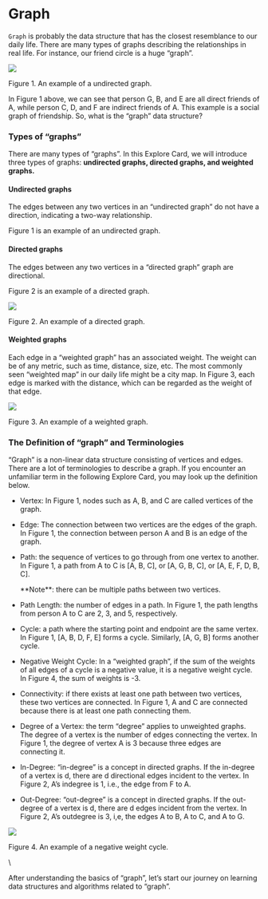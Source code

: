 # Graph

`Graph` is probably the data structure that has the closest resemblance to our daily life. There are many types of graphs describing the relationships in real life. For instance, our friend circle is a huge “graph”.

![](https://assets.leetcode.com/static\_assets/explore/The\_basic\_of\_graph\_1.png)

Figure 1. An example of a undirected graph.

In Figure 1 above, we can see that person G, B, and E are all direct friends of A, while person C, D, and F are indirect friends of A. This example is a social graph of friendship. So, what is the “graph” data structure?

### Types of “graphs”

There are many types of “graphs”. In this Explore Card, we will introduce three types of graphs: **undirected graphs, directed graphs, and weighted graphs.**

#### Undirected graphs

The edges between any two vertices in an “undirected graph” do not have a direction, indicating a two-way relationship.

Figure 1 is an example of an undirected graph.

#### Directed graphs

The edges between any two vertices in a “directed graph” graph are directional.

Figure 2 is an example of a directed graph.

![](https://assets.leetcode.com/static\_assets/explore/The\_basic\_of\_graph\_2.png)

Figure 2. An example of a directed graph.

#### Weighted graphs

Each edge in a “weighted graph” has an associated weight. The weight can be of any metric, such as time, distance, size, etc. The most commonly seen “weighted map” in our daily life might be a city map. In Figure 3, each edge is marked with the distance, which can be regarded as the weight of that edge.

![](https://assets.leetcode.com/static\_assets/explore/The\_basic\_of\_graph\_3.png)

Figure 3. An example of a weighted graph.

### The Definition of “graph” and Terminologies

“Graph” is a non-linear data structure consisting of vertices and edges. There are a lot of terminologies to describe a graph. If you encounter an unfamiliar term in the following Explore Card, you may look up the definition below.

* Vertex: In Figure 1, nodes such as A, B, and C are called vertices of the graph.
* Edge: The connection between two vertices are the edges of the graph. In Figure 1, the connection between person A and B is an edge of the graph.
*   Path: the sequence of vertices to go through from one vertex to another. In Figure 1, a path from A to C is \[A, B, C], or \[A, G, B, C], or \[A, E, F, D, B, C].

    \*\*Note\*\*: there can be multiple paths between two vertices.
* Path Length: the number of edges in a path. In Figure 1, the path lengths from person A to C are 2, 3, and 5, respectively.
* Cycle: a path where the starting point and endpoint are the same vertex. In Figure 1, \[A, B, D, F, E] forms a cycle. Similarly, \[A, G, B] forms another cycle.
* Negative Weight Cycle: In a “weighted graph”, if the sum of the weights of all edges of a cycle is a negative value, it is a negative weight cycle. In Figure 4, the sum of weights is -3.
* Connectivity: if there exists at least one path between two vertices, these two vertices are connected. In Figure 1, A and C are connected because there is at least one path connecting them.
* Degree of a Vertex: the term “degree” applies to unweighted graphs. The degree of a vertex is the number of edges connecting the vertex. In Figure 1, the degree of vertex A is 3 because three edges are connecting it.
* In-Degree: “in-degree” is a concept in directed graphs. If the in-degree of a vertex is d, there are d directional edges incident to the vertex. In Figure 2, A’s indegree is 1, i.e., the edge from F to A.
* Out-Degree: “out-degree” is a concept in directed graphs. If the out-degree of a vertex is d, there are d edges incident from the vertex. In Figure 2, A’s outdegree is 3, i,e, the edges A to B, A to C, and A to G.

![](https://assets.leetcode.com/static\_assets/explore/4.\_Negative\_Cycle.png)

Figure 4. An example of a negative weight cycle.

\


After understanding the basics of “graph”, let’s start our journey on learning data structures and algorithms related to “graph”.

